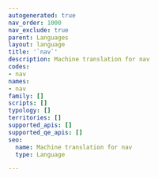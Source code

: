 ```yaml
---
autogenerated: true
nav_order: 1000
nav_exclude: true
parent: Languages
layout: language
title: '`nav`'
description: Machine translation for nav
codes:
- nav
names:
- nav
family: []
scripts: []
typology: []
territories: []
supported_apis: []
supported_qe_apis: []
seo:
  name: Machine translation for nav
  type: Language

---
```


